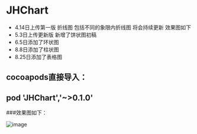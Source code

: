 # JHChart
- 4.14日上传第一版  折线图 包括不同的象限内折线图 将会持续更新 效果图如下
- 5.3日上传更新版  新增了饼状图初稿
- 6.5日添加了环状图
- 8.8日添加了柱状图
- 8.25日添加了表格图
## cocoapods直接导入：
##  pod 'JHChart','~>0.1.0'


###效果图如下：

![image](https://raw.githubusercontent.com/China131/JHChart/master/JHChartDemo/GIFResource/0011.gif)
